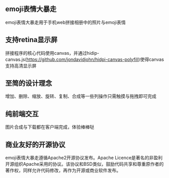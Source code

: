 ﻿## emoji表情大暴走

emoji表情大暴走用于手机web拼接相册中的照片与emoji表情

## 支持retina显示屏

拼接程序的核心代码使用canvas，并通过hidip-canvas.js(https://github.com/jondavidjohn/hidpi-canvas-polyfill)使得canvas支持高清显示屏

## 至简的设计理念

增加、删除、缩放、旋转、复制、合成等一些列操作只需触摸与拖拽即可完成

## 纯前端交互

图片合成与下载都在客户端完成，体验棒棒哒

## 商业友好的开源协议

emoji表情大暴走遵循Apache2开源协议发布。Apache Licence是著名的非盈利开源组织Apache采用的协议。该协议和BSD类似，鼓励代码共享和尊重原作者的著作权，同样允许代码修改，再作为开源或商业软件发布。